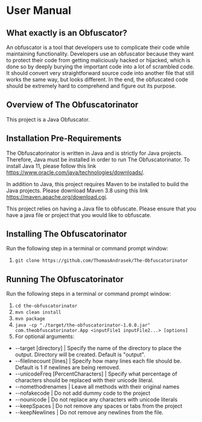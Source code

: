 # User Manual

## What exactly is an Obfuscator?

An obfuscator is a tool that developers use to complicate their code while maintaining functionality.
Developers use an obfuscator because they want to protect their code from getting maliciously hacked or hijacked, which is done so by deeply burying the important code into a lot of scrambled code.
It should convert very straightforward source code into another file that still works the same way, but looks different.
In the end, the obfuscated code should be extremely hard to comprehend and figure out its purpose.

## Overview of The Obfuscatorinator

This project is a Java Obfuscator. 

## Installation Pre-Requirements 

The Obfuscatorinator is written in Java and is strictly for Java projects. Therefore, Java must be installed in order to run The Obfuscatorinator.
To install Java 11, please follow this link https://www.oracle.com/java/technologies/downloads/. 

In addition to Java, this project requires Maven to be installed to build the Java projects.
Please download Maven 3.8 using this link https://maven.apache.org/download.cgi.

This project relies on having a Java file to obfuscate. Please ensure that you have a java file or
project that you would like to obfuscate.

## Installing The Obfuscatorinator

Run the following step in a terminal or command prompt window:

1.  ` git clone https://github.com/ThomasAndrasek/The-Obfuscatorinator `

## Running The Obfuscatorinator

Run the following steps in a terminal or command prompt window:

1. `cd the-obfuscatorinator`
2. `mvn clean install`
3. `mvn package`
4. `java -cp "./target/the-obfuscatorinator-1.0.0.jar" com.theobfuscatorinator.App <inputFile1 inputFile2...> [options]`
5. For optional arguments:
- --target [directory] | Specify the name of the directory to place the output. Directory will be created. Default is "output".
- --filelinecount [lines] | Specify how many lines each file should be. Default is 1 if newlines are being removed.
- --unicodeFreq [PercentCharacters] | Specify what percentage of characters should be replaced with their unicode literal.
- --nomethodrenames | Leave all methods with their original names
- --nofakecode | Do not add dummy code to the project
- --nounicode | Do not replace any characters with unicode literals
- --keepSpaces | Do not remove any spaces or tabs from the project
- --keepNewlines | Do not remove any newlines from the file.
